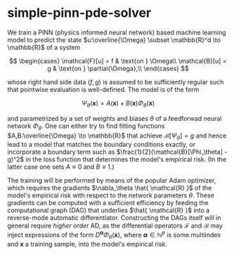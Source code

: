 # simple-pinn-pde-solver

We train a PINN (physics informed neural network) based machine learning model to predict the state $u:\overline{\Omega} \subset \mathbb{R}^d \to \mathbb{R}$ of a system

$$
\begin{cases}
\mathcal{F}[u] = f & \text{on } \Omega\\
\mathcal{B}[u] = g & \text{on } \partial{\Omega},\\
\end{cases}
$$

whose right hand side data $(f,g)$ is assumed to be sufficiently regular such that pointwise evaluation is well-defined. The model is of the form

$$\Psi_{\theta}(\boldsymbol{x}) = A(\boldsymbol{x}) + B(\boldsymbol{x})\Phi_{\theta}(\boldsymbol{x})$$

and parametrized by a set of weights and biases $\theta$ of a feedforwad neural network $\Phi_{\theta}$. One can either try to find fitting functions $A,B:\overline{\Omega} \to \mathbb{R}$ that achieve $\mathcal{B}[\Psi_\theta] = g$ and hence lead to a model that matches the boundary conditions exactly, or incorporate a boundary term such as $\frac{1}{2}(\mathcal{B}[\Phi_\theta] - g)^2$ in the loss function that determines the model's empirical risk. (In the latter case one sets $A \equiv 0$ and $B \equiv 1$.)  

The training will be performed by means of the popular Adam optimizer, which requires the gradients $\nabla_\theta \hat{ \mathcal{R} }$ of the model's empirical risk with respect to the network parameters $\theta$. These gradients can be computed with a sufficient efficiency by feeding the computational graph (DAG) that underlies $\hat{ \mathcal{R} }$ into a reverse-mode automatic differentiator. Constructing the DAGs itself  will in general require *higher order* AD, as the differential operators $\mathcal{F}$ and $\mathcal{B}$ may inject expressions of the form $D^{\boldsymbol{\alpha}}\Phi_{\theta}(\boldsymbol{x})$, where $\boldsymbol{\alpha} \in \mathbb{N}^p$ is some multiindex and $\boldsymbol{x}$ a training sample, into the model's empirical risk. 
